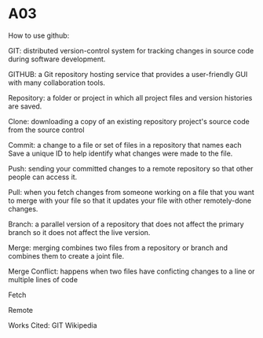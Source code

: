 # A03

How to use github:

GIT: distributed version-control system for tracking changes in source code during software development.

GITHUB: a Git repository hosting service that provides a user-friendly GUI with many collaboration tools.  

Repository: a folder or project in which all project files and version histories are saved.

Clone: downloading a copy of an existing repository project's source code from the source control

Commit: a change to a file or set of files in a repository that names each Save a unique ID to help identify what changes were made to the file.

Push: sending your committed changes to a remote repository so that other people can access it.

Pull: when you fetch changes from someone working on a file that you want to merge with your file so that it updates your file with other remotely-done changes. 

Branch: a parallel version of a repository that does not affect the primary branch so it does not affect the live version.

Merge: merging combines two files from a repository or branch and combines them to create a joint file. 

Merge Conflict: happens when two files have conficting changes to a line or multiple lines of code 

Fetch

Remote

Works Cited:
GIT Wikipedia
